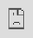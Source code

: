 ```yaml
---
layout: post
author: thomas
title: An introduction to Hyperlambda
og_image: "https://raw.githubusercontent.com/polterguy/polterguy.github.io/master/images/eval-component.jpg"
description: Hyperlambda is a unique programming language, since it allows for your computer to generate most of your code. However, in this article I will show you how to manually code in Hyperlambda.
---
```


The purpose of Hyperlambda is to have a programming language that allows your computer to generate most of your code.
However, sometimes you need to manually modify the generated code yourself, and/or create Hyperlambda code manually,
at which point you'll need to understand Hyperlambda. This article is an introduction to Hyperlambda and gives you an
overview of Hyperlambda from a bird's perspective. Hyperlambda is extremely easy to learn though, and in fact it's
probably the easiest programming language in the world to learn, so buckle up and let's get started.

## Structure

Syntactically Hyperlambda resembles YAML, however it has its own unique syntax, and even though it has the same readability
traits as YAML, it is _not_ the same. In theory we could have used YAML, JSON, or XML to create Hyperlambda, but that would
increase its verbosity, resulting in more difficult to read code. However, its structure is easily understood in 5 minutes,
since it is literally just a text representation of a tree structure. Hyperlambda's structure is based upon _"nodes"_,
and each node has 3 properties.

* Name
* Value
* Children

To illustrate imagine the following Hyperlambda.

```
.data
   foo1:bar1
   foo2:bar2
```

The above Hyperlambda consists of 3 nodes. The first node is called **[.data]**. This node has two children called **[foo1]**
and **[foo2]**. Both of these nodes have a value each being _"bar1"_ and _"bar2"_. The colon separates the node's name and
its value. To play around with Hyperlambda you can use Magic's _"Evaluator"_ component. Below is a screenshot of a slightly
more complex example.

![The Hyperlambda evaluator](https://raw.githubusercontent.com/polterguy/polterguy.github.io/master/images/eval-component.jpg)

The above example is of course more complex than our first code snippet, but it still follows the exact same structure
being name/value/children. In the above example the **[while]** node is given two children arguments; One condition node being
its **[lt]** parts, and another lambda object being its **[.lambda]** parts. The **[while]** loop will execute its
**[.lambda]** object for as long as its condition is true. The condition again is an **[lt]** condition, implying _"less than"_.
Translating the above Hyperlambda to English hence becomes the following.

> Execute .lambda while .no has a value less than 20

Inside **[.lambda]** we're creating a log entry before we increment the **[.no]** value. Magic
contains many similar conditions, such as _"more than"_, _"equal"_, etc - In addition to a lot of additional _"keywords"_.
Refer to the [magic.lambda documentation](/documentation/magic.lambda/) for an exhaustive list.

## Code is data

The reasons why Hyperlambda is so good at creating and modifying code, is because there is no difference in Hyperlambda
between _"code"_ and _"data"_ - Implying code _is_ data. The same way we can modify data structures such as XML, YAML, or
the HTML DOM for that matter, Hyperlambda allows for modifying its code. If you want to change the invocation to **[log.info]**
in the above screenshot to **[log.error]** this is as easy as adding the following Hyperlambda to the top of your code.

```
set-name:x:../**/log.info
   .:log.error
```

This trait of Hyperlambda makes it very easy to create _"self evolving code"_, that somehow changes an existing snippet
of code, to do something completely different. This trait of Hyperlambda is crucial for its ability to automatically generate
code, and is the reason why it can with such ease create and generate code 100% automatically for you. When you think about
_"how weird"_ Hyperlambda is, please understand its _reasons_ for being weird. This allows us to create templated snippets
of code that we use as the foundation for some process automatically generating custom code, by parametrising our code
dynamically, such that we can modify it according to our specific needs.

## Everything is code

The natural realisation of the above is that all data is also code. This creates a problem for us since we might
want to create nodes we don't want to _"execute"_. This is achieved by starting a node's name with a _"."_. This
instructs the Hyperlambda execution engine that this node should not be executed but simply ignored by the
Hyperlambda execution engine. This is what allows us to create _"variables"_, and/or nodes containing _"data"_.
You can see examples of such nodes in our previous code snippets and screenshots.

## Expressions

Hyperlambda doesn't have _"variables"_. This is because _everything_ is a variable in Hyperlambda, including function
invocations, arguments to functions, etc. This creates a problem for us, being that we need some mechanism to modify
node names, node values, and their children collection. This is where expressions comes into the picture. An expression
allows us to reference any node in our Hyperlambda object. An example of such an expression can be seen in the above
screenshot where our invocation to **[get-value]** has the value of `:x:@.no`. Its `:x:` part declares it as an expression
_type_, while the `@.no` part is the actual expression. An expression is similar to chained LINQ statements in that it is a list
of `IEnumerable` objects, that reacts upon each other in a chain. Below is a slightly more complex expression to illustrate
the point.

```
.data
   foo1:bar1
   foo2:bar2
   foo3:bar3

set-value:x:../*/.data/*/foo2
   .:Hyperlambda was here
```

If you execute the above Hyperlambda in your Magic's _"Evaluator"_ component, you will see it changes the value _"bar2"_
to _"Hyperlambda was here"_. This is because the expression we give our **[set-value]** invocation basically says
the following.

> Give me the root node, then all its children, then filter away everything not having the name of '.data', find its children again, and filter away everything not having the name of 'foo2'

When the expression is done filtering our nodes, we're left with only the **[foo2]** node, at which point **[set-value]**
changes its value. To understand expressions and type declarations in Hyperlambda you might benefit from reading
about [magic.node](/documentation/magic.node/) diving deeper into both expressions, iterators, and Hyperlambda's typing
system. However, think of expressions as _"pointers into your Hyperlambda object"_, where each pointer is composed
from a chain of _"iterators"_, where each iterator is separated by a slash (/), and your expression as a whole can
point to zero or more nodes.

## Slots

Hyperlambda doesn't really understand the idea of function invocations. Instead everything is a _"slot"_ in Hyperlambda.
However, for all practical concerns a _"slot"_ is similar to a function invocation in a traditional programming language.
Magic contains hundreds of slots for all sorts of scenarios, and in the documentation for Magic we often refer to
these using square brackets in **bold** text. To modify parts of your Hyperlambda the following slots are your
most important friends.

* __[set-value]__ - Changes the value of one or more nodes
* __[set-name]__ - Changes the name of one or more nodes
* __[add]__ - Adds a bunch of children to some node
* __[insert-before]__ - Inserts a bunch of nodes _before_ some node
* __[insert-after]__ - Inserts a bunch of nodes _after_ some node
* __[remove-nodes]__ - Removes nodes

By combining the above slots you have everything you need to be able to change your Hyperlambda objects as they
are executing, resulting in a Turing complete programming language, even though it technically doesn't have neither
functions nor variables. To see which slots are available you can click **CTRL+SPACE** on Windows or
**FN+CONTROL+SPACE** on a Mac while your code editor has focus to open the autocomplete drop down. Below is a screenshot
of the autocomplete drop down from Hyper IDE.

![Hyperlambda autocomplete](https://raw.githubusercontent.com/polterguy/polterguy.github.io/master/images/autocomplete.jpg)

## Snippets

Magic's _"Evaluator"_ component contains a lot of Hyperlambda snippets illustrating some aspect of Hyperlambda. If
you click the _"Load"_ button you can load existing Hyperlambda snippets demonstrating some aspect of the programming
language for you. The easiest way to start learning Hyperlambda is probably to go through these snippets, understand
what they do, for then to apply similar constructs in your own Hyperlambda. The **[while]** loop in the first screenshot
in this article is one example of such a snippet. You can also save your own snippets as you're playing around with
Hyperlambda. Below is a video where I demonstrate Hyperlambda and what you can achieve with it.

<div class="video">
<iframe width="560" height="315" style="position:absolute; top:0; left:0; width:100%; height:100%;" src="https://www.youtube.com/embed/5Vm5-_rTl5U" frameborder="0" allow="accelerometer; autoplay; encrypted-media; gyroscope; picture-in-picture" allowfullscreen></iframe>
</div>

## Orchestration

Hyperlambda is an _"orchestration programming language"_. This implies that it is a super high level language,
intended for _"orchestrating"_ programming building blocks. For these reasons some would argue it's not
a _"real"_ programming language, which would be a correct assessment. If you're creating quick sort functionality
or polygon rendering algorithms in Hyperlambda, you're doing something wrong. Hyperlambda is _not_ intended for
algorithm heavy snippets, even though technically it _is_ possible to implement anything in it. To understand
Hyperlambda's position, realise its purpose is to sit between your algorithm heavy low level code, and the client,
_"orchestrating"_ your low level building blocks, giving you dynamic capabilities on your code as a whole.

Hyperlambda is for your code the same as YAML is for your pipelines, configurations, and Kubernetes cluster, in
that it allows you to _"configure"_ your code together, using declarative concepts, from a high level abstraction
layer, where you don't have to think about the internal details of your executing code. However, where YAML allows
you to configure deployment of your applications, Hyperlambda allows you to _"configure"_ your application instead
of manually coding it using low level programming languages such as C# or Java. However, when that's said, the
entirety of Magic is actually created in Hyperlambda, implying its middleware, the IDE, the SQL editor, _everything_
in fact, including the crudifier - And you can actually find this code inside your _"system"_ folder if you're
using Hyper IDE to check out its code. If you're using heavy recursion, lots of nested while loops, and dozens
of temporary variables in your Hyperlambda code, you would probably be better creating this part of your code
in C# and expose your C# code as a _"high level slot"_ to your middleware instead.
